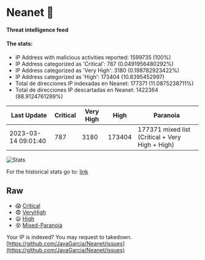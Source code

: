 # Neanet :hocho:
#### Threat intelligence feed
#### The stats:

- IP Address with malicious activities reported: 1599735 (100%)
- IP Address categorized as 'Critical':  787 (0.0491956480292%)
- IP Address categorized as 'Very High':  3180 (0.198782923422%)
- IP Address categorized as 'High':  173404 (10.8395452997)
- Total de direcciones IP indexadas en Neanet:  177371 (11.0875238711%)
- Total de direcciones IP descartadas en Neanet:  1422364 (88.9124761289%)

| Last Update | Critical | Very High | High | Paranoia |
| --- | --- | --- | --- | --- |
| 2023-03-14 09:01:40 | 787 | 3180 | 173404 | 177371 mixed list (Critical + Very High + High)|

![Stats](https://docs.google.com/spreadsheets/d/e/2PACX-1vSnaNMIXVabIpDJjufMlzH7poXnshF3mgd8Is1g9ytUEzVsP5my4Trn8f-xkoLLQ38xpL3HtmUexLo6/pubchart?oid=501124687&format=image)

For the historical stats go to: [link](/stats.csv)
## Raw
- :scream: [Critical](https://raw.githubusercontent.com/JavaGarcia/Neanet/master/blacklists/neanet_critical.txt)
- :fearful: [VeryHigh](https://raw.githubusercontent.com/JavaGarcia/Neanet/master/blacklists/neanet_veryHigh.txtt)
- :frowning: [High](https://raw.githubusercontent.com/JavaGarcia/Neanet/master/blacklists/neanet_high.txt)
- :dizzy_face: [Mixed-Paranoia](https://raw.githubusercontent.com/JavaGarcia/Neanet/master/blacklists/neanet_all.txt)


Your IP is indexed? You may request to takedown. [https://github.com/JavaGarcia/Neanet/issues](https://github.com/JavaGarcia/Neanet/issues)




























































































































































































































































































































































































































































































































































































































































































































































































































































































































































































































































































































































































































































































































































































































































































































































































































































































































































































































































































































































































































































































































































































































































































































































































































































































































































































































































































































































































































































































































































































































































































































































































































































































































































































































































































































































































































































































































































































































































































































































































































































































































































































































































































































































































































































































































































































































































































































































































































































































































































































































































































































































































































































































































































































































































































































































































































































































































































































































































































































































































































































































































































































































































































































































































































































































































































































































































































































































































































































































































































































































































































































































































































































































































































































































































































































































































































































































































































































































































































































































































































































































































































































































































































































































































































































































































































































































































































































































































































































































































































































































































































































































































































































































































































































































































































































































































































































































































































































































































































































































































































































